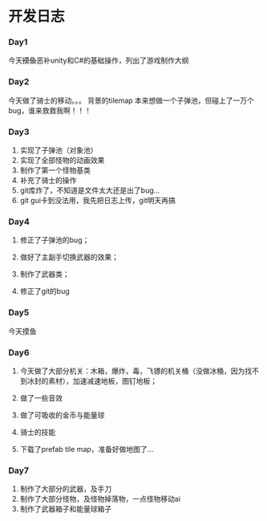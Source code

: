 # 开发日志

### Day1

今天~~摸鱼~~恶补unity和C#的基础操作，列出了游戏制作大纲

### Day2

今天做了骑士的移动。。。
背景的tilemap
 本来想做一个子弹池，但碰上了一万个bug，谁来救救我啊！！！​

### Day3

1. 实现了子弹池（对象池）
2. 实现了全部怪物的动画效果
3. 制作了第一个怪物基类
4. 补充了骑士的操作
5. git库炸了，不知道是文件太大还是出了bug...
6. git gui卡到没法用，我先把日志上传，git明天再搞

### Day4

1. 修正了子弹池的bug；

2. 做好了主副手切换武器的效果；

3. 制作了武器类；

4. 修正了git的bug  

### Day5

今天摸鱼

### Day6

1. 今天做了大部分机关：木箱，爆炸，毒，飞镖的机关桶（没做冰桶，因为找不到冰封的素材），加速减速地板，图钉地板；

2. 做了一些音效
3. 做了可吸收的金币与能量球
4. 骑士的技能
5. 下载了prefab tile map，准备好做地图了...

### Day7

1. 制作了大部分的武器，及手刀
2. 制作了大部分怪物，及怪物掉落物，一点怪物移动ai
3. 制作了武器箱子和能量球箱子

